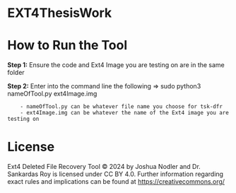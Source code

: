 # EXT4ThesisWork

# How to Run the Tool
**Step 1:** Ensure the code and Ext4 Image you are testing on are in the same folder

**Step 2:** Enter into the command line the following => sudo python3 nameOfTool.py ext4Image.img

        - nameOfTool.py can be whatever file name you choose for tsk-dfr
        - ext4Image.img can be whatever the name of the Ext4 image you are testing on

# License
Ext4 Deleted File Recovery Tool © 2024 by Joshua Nodler and Dr. Sankardas Roy is licensed under CC BY 4.0. Further information regarding exact rules and implications can be found at https://creativecommons.org/
